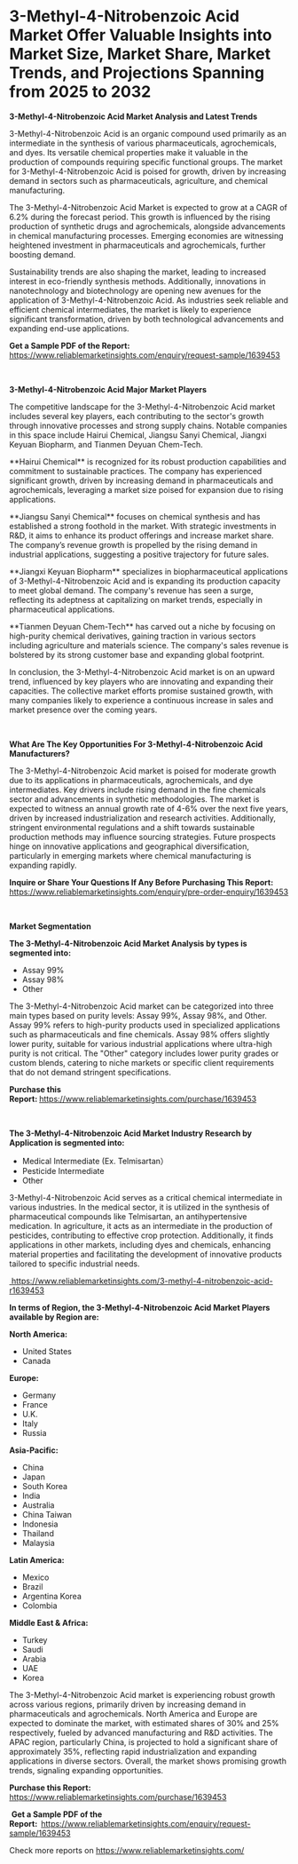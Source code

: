<p><h1>3-Methyl-4-Nitrobenzoic Acid Market Offer Valuable Insights into Market Size, Market Share, Market Trends, and Projections Spanning from 2025 to 2032</h1></p><p><strong>3-Methyl-4-Nitrobenzoic Acid Market Analysis and Latest Trends</strong></p>
<p><p>3-Methyl-4-Nitrobenzoic Acid is an organic compound used primarily as an intermediate in the synthesis of various pharmaceuticals, agrochemicals, and dyes. Its versatile chemical properties make it valuable in the production of compounds requiring specific functional groups. The market for 3-Methyl-4-Nitrobenzoic Acid is poised for growth, driven by increasing demand in sectors such as pharmaceuticals, agriculture, and chemical manufacturing.</p><p>The 3-Methyl-4-Nitrobenzoic Acid Market is expected to grow at a CAGR of 6.2% during the forecast period. This growth is influenced by the rising production of synthetic drugs and agrochemicals, alongside advancements in chemical manufacturing processes. Emerging economies are witnessing heightened investment in pharmaceuticals and agrochemicals, further boosting demand.</p><p>Sustainability trends are also shaping the market, leading to increased interest in eco-friendly synthesis methods. Additionally, innovations in nanotechnology and biotechnology are opening new avenues for the application of 3-Methyl-4-Nitrobenzoic Acid. As industries seek reliable and efficient chemical intermediates, the market is likely to experience significant transformation, driven by both technological advancements and expanding end-use applications.</p></p>
<p><strong>Get a Sample PDF of the Report:&nbsp;</strong> <a href="https://www.reliablemarketinsights.com/enquiry/request-sample/1639453?utm_campaign=2988&utm_medium=2&utm_source=Github&utm_content=ia&utm_term=02042025&utm_id=3-methyl-4-nitrobenzoic-acid">https://www.reliablemarketinsights.com/enquiry/request-sample/1639453</a></p>
<p>&nbsp;</p>
<p><strong>3-Methyl-4-Nitrobenzoic Acid Major Market Players</strong></p>
<p><p>The competitive landscape for the 3-Methyl-4-Nitrobenzoic Acid market includes several key players, each contributing to the sector's growth through innovative processes and strong supply chains. Notable companies in this space include Hairui Chemical, Jiangsu Sanyi Chemical, Jiangxi Keyuan Biopharm, and Tianmen Deyuan Chem-Tech.</p><p>**Hairui Chemical** is recognized for its robust production capabilities and commitment to sustainable practices. The company has experienced significant growth, driven by increasing demand in pharmaceuticals and agrochemicals, leveraging a market size poised for expansion due to rising applications.</p><p>**Jiangsu Sanyi Chemical** focuses on chemical synthesis and has established a strong foothold in the market. With strategic investments in R&D, it aims to enhance its product offerings and increase market share. The company’s revenue growth is propelled by the rising demand in industrial applications, suggesting a positive trajectory for future sales.</p><p>**Jiangxi Keyuan Biopharm** specializes in biopharmaceutical applications of 3-Methyl-4-Nitrobenzoic Acid and is expanding its production capacity to meet global demand. The company's revenue has seen a surge, reflecting its adeptness at capitalizing on market trends, especially in pharmaceutical applications.</p><p>**Tianmen Deyuan Chem-Tech** has carved out a niche by focusing on high-purity chemical derivatives, gaining traction in various sectors including agriculture and materials science. The company's sales revenue is bolstered by its strong customer base and expanding global footprint.</p><p>In conclusion, the 3-Methyl-4-Nitrobenzoic Acid market is on an upward trend, influenced by key players who are innovating and expanding their capacities. The collective market efforts promise sustained growth, with many companies likely to experience a continuous increase in sales and market presence over the coming years.</p></p>
<p>&nbsp;</p>
<p><strong>What Are The Key Opportunities For 3-Methyl-4-Nitrobenzoic Acid Manufacturers?</strong></p>
<p><p>The 3-Methyl-4-Nitrobenzoic Acid market is poised for moderate growth due to its applications in pharmaceuticals, agrochemicals, and dye intermediates. Key drivers include rising demand in the fine chemicals sector and advancements in synthetic methodologies. The market is expected to witness an annual growth rate of 4-6% over the next five years, driven by increased industrialization and research activities. Additionally, stringent environmental regulations and a shift towards sustainable production methods may influence sourcing strategies. Future prospects hinge on innovative applications and geographical diversification, particularly in emerging markets where chemical manufacturing is expanding rapidly.</p></p>
<p><strong>Inquire or Share Your Questions If Any Before Purchasing This Report:</strong> <a href="https://www.reliablemarketinsights.com/enquiry/pre-order-enquiry/1639453?utm_campaign=2988&utm_medium=2&utm_source=Github&utm_content=ia&utm_term=02042025&utm_id=3-methyl-4-nitrobenzoic-acid">https://www.reliablemarketinsights.com/enquiry/pre-order-enquiry/1639453</a></p>
<p>&nbsp;</p>
<p><strong>Market Segmentation</strong></p>
<p><strong>The 3-Methyl-4-Nitrobenzoic Acid Market Analysis by types is segmented into:</strong></p>
<p><ul><li>Assay 99%</li><li>Assay 98%</li><li>Other</li></ul></p>
<p><p>The 3-Methyl-4-Nitrobenzoic Acid market can be categorized into three main types based on purity levels: Assay 99%, Assay 98%, and Other. Assay 99% refers to high-purity products used in specialized applications such as pharmaceuticals and fine chemicals. Assay 98% offers slightly lower purity, suitable for various industrial applications where ultra-high purity is not critical. The "Other" category includes lower purity grades or custom blends, catering to niche markets or specific client requirements that do not demand stringent specifications.</p></p>
<p><strong>Purchase this Report:&nbsp;</strong><a href="https://www.reliablemarketinsights.com/purchase/1639453?utm_campaign=2988&utm_medium=2&utm_source=Github&utm_content=ia&utm_term=02042025&utm_id=3-methyl-4-nitrobenzoic-acid">https://www.reliablemarketinsights.com/purchase/1639453</a></p>
<p>&nbsp;</p>
<p><strong>The 3-Methyl-4-Nitrobenzoic Acid Market Industry Research by Application is segmented into:</strong></p>
<p><ul><li>Medical Intermediate (Ex. Telmisartan）</li><li>Pesticide Intermediate</li><li>Other</li></ul></p>
<p><p>3-Methyl-4-Nitrobenzoic Acid serves as a critical chemical intermediate in various industries. In the medical sector, it is utilized in the synthesis of pharmaceutical compounds like Telmisartan, an antihypertensive medication. In agriculture, it acts as an intermediate in the production of pesticides, contributing to effective crop protection. Additionally, it finds applications in other markets, including dyes and chemicals, enhancing material properties and facilitating the development of innovative products tailored to specific industrial needs.</p></p>
<p><a href="https://www.reliablemarketinsights.com/3-methyl-4-nitrobenzoic-acid-r1639453?utm_campaign=2988&utm_medium=2&utm_source=Github&utm_content=ia&utm_term=02042025&utm_id=3-methyl-4-nitrobenzoic-acid">&nbsp;https://www.reliablemarketinsights.com/3-methyl-4-nitrobenzoic-acid-r1639453</a></p>
<p><strong>In terms of Region, the 3-Methyl-4-Nitrobenzoic Acid Market Players available by Region are:</strong></p>
<p>
    <p> <strong> North America: </strong>
        <ul>
            <li>United States</li>
            <li>Canada</li>
        </ul>
        </p> 
    <p> <strong> Europe: </strong>
        <ul>
            <li>Germany</li>
            <li>France</li>
            <li>U.K.</li>
            <li>Italy</li>
            <li>Russia</li>
        </ul>
        </p> 
    <p> <strong> Asia-Pacific: </strong>
        <ul>
            <li>China</li>
            <li>Japan</li>
            <li>South Korea</li>
            <li>India</li>
            <li>Australia</li>
            <li>China Taiwan</li>
            <li>Indonesia</li>
            <li>Thailand</li>
            <li>Malaysia</li>
        </ul>
        </p> 
    <p> <strong> Latin America: </strong>
        <ul>
            <li>Mexico</li>
            <li>Brazil</li>
            <li>Argentina Korea</li>
            <li>Colombia</li>
        </ul>
        </p> 
    <p> <strong> Middle East & Africa: </strong>
        <ul>
            <li>Turkey</li>
            <li>Saudi</li>
            <li>Arabia</li>
            <li>UAE</li>
            <li>Korea</li>
        </ul>
    </p>
    </p>
<p><p>The 3-Methyl-4-Nitrobenzoic Acid market is experiencing robust growth across various regions, primarily driven by increasing demand in pharmaceuticals and agrochemicals. North America and Europe are expected to dominate the market, with estimated shares of 30% and 25% respectively, fueled by advanced manufacturing and R&D activities. The APAC region, particularly China, is projected to hold a significant share of approximately 35%, reflecting rapid industrialization and expanding applications in diverse sectors. Overall, the market shows promising growth trends, signaling expanding opportunities.</p></p>
<p><strong>Purchase this Report: </strong><a href="https://www.reliablemarketinsights.com/purchase/1639453?utm_campaign=2988&utm_medium=2&utm_source=Github&utm_content=ia&utm_term=02042025&utm_id=3-methyl-4-nitrobenzoic-acid">https://www.reliablemarketinsights.com/purchase/1639453</a></p>
<p>&nbsp;<strong>Get a Sample PDF of the Report:&nbsp;&nbsp;</strong><a href="https://www.reliablemarketinsights.com/enquiry/request-sample/1639453?utm_campaign=2988&utm_medium=2&utm_source=Github&utm_content=ia&utm_term=02042025&utm_id=3-methyl-4-nitrobenzoic-acid">https://www.reliablemarketinsights.com/enquiry/request-sample/1639453</a></p>
<p><strong></strong></p>
<p>Check more reports on <a href="https://www.reliablemarketinsights.com/?utm_campaign=2988&utm_medium=2&utm_source=Github&utm_content=ia&utm_term=02042025&utm_id=3-methyl-4-nitrobenzoic-acid">https://www.reliablemarketinsights.com/</a></p>